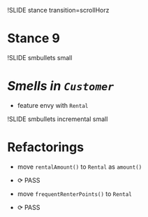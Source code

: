 !SLIDE stance transition=scrollHorz
# Stance 9

!SLIDE smbullets small

*Smells in `Customer`*
======================
* feature envy with `Rental`

!SLIDE smbullets incremental small

Refactorings
============
* move `rentalAmount()` to `Rental` as `amount()`
* <span class="PASS">⟳ PASS</span>

* move `frequentRenterPoints()` to `Rental`
* <span class="PASS">⟳ PASS</span>
